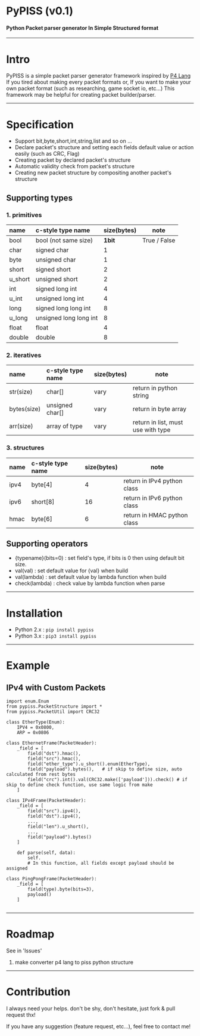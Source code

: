 # PyPISS (v0.1)
#### **Py**thon **P**acket parser generator **I**n **S**imple **S**tructured format
-----
# Intro

 PyPISS is a simple packet parser generator framework inspired by [P4 Lang](http://p4.org)
 If you tired about making every packet formats or,
 If you want to make your own packet format (such as researching, game socket io, etc...)
 This framework may be helpful for creating packet builder/parser.
 
-----
# Specification
* Support bit,byte,short,int,string,list and so on ...
* Declare packet's structure and setting each fields default value or action easily (such as CRC, Flag)
* Creating packet by declared packet's structure
* Automatic validity check from packet's structure
* Creating new packet structure by compositing another packet's structure

## Supporting types

### 1. primitives
|    name   |    c-style type name   | size(bytes) | note                        |
|:----------|:-----------------------|:------------|-----------------------------|
| bool      | bool (not same size)   | **1bit**    | True / False                |
| char      | signed char            | 1           |                             |
| byte      | unsigned char          | 1           |                             |
| short     | signed short           | 2           |                             |
| u_short   | unsigned short         | 2           |                             |
| int       | signed long int        | 4           |                             |
| u_int     | unsigned long int      | 4           |                             |
| long      | signed long long int   | 8           |                             |
| u_long    | unsigned long long int | 8           |                             |
| float     | float                  | 4           |                             |
| double    | double                 | 8           |                             |

### 2. iteratives

|    name   |    c-style type name   | size(bytes) | note                        |
|:----------|:-----------------------|:------------|-----------------------------|
| str(size) | char[]                 | vary        | return in python string     |
| bytes(size)| unsigned char[]       | vary        | return in byte array        |
| arr(size) | array of type          | vary        | return in list, must use with type |

### 3. structures

|    name   |    c-style type name   | size(bytes) | note                        |
|:----------|:-----------------------|:------------|-----------------------------|
| ipv4      | byte[4]                | 4           | return in IPv4 python class |
| ipv6      | short[8]               | 16          | return in IPv6 python class |
| hmac      | byte[6]                | 6           | return in HMAC python class |

## Supporting operators
* {typename}(bits=0) : set field's type, if bits is 0 then using default bit size.
* val(val) : set default value for {val} when build
* val(lambda) : set default value by lambda function when build
* check(lambda) : check value by lambda function when parse


-----
# Installation
* Python 2.x : `pip install pypiss`
* Python 3.x : `pip3 install pypiss`

-----
# Example

## IPv4 with Custom Packets
```[python]
import enum.Enum
from pypiss.PacketStructure import *
from pypiss.PacketUtil import CRC32

class EtherType(Enum):
    IPV4 = 0x0800,
    ARP = 0x0806

class EthernetFrame(PacketHeader):
    _field = [
        field("dst").hmac(),
        field("src").hmac(),
        field("ether_type").u_short().enum(EtherType),
        field("payload").bytes(),   # if skip to define size, auto calculated from rest bytes
        field("crc").int().val(CRC32.make(['payload'])).check() # if skip to define check function, use same logic from make
    ]
    
class IPv4Frame(PacketHeader):
    _field = [
        field("src").ipv4(),
        field("dst").ipv4(),
        ...,
        field("len").u_short(),
        ...,
        field("payload").bytes()
    ]
    
    def parse(self, data):
        self.
        # In this function, all fields except payload should be assigned
    
class PingPongFrame(PacketHeader):
    _field = [
        field(type).byte(bits=3),
        payload()
    ]
    
```

-----
# Roadmap
See in 'Issues'
1. make converter p4 lang to piss python structure

-----
# Contribution
I always need your helps.
don't be shy, don't hesitate, just fork & pull request thx!

If you have any suggestion (feature request, etc...), feel free to contact me!
